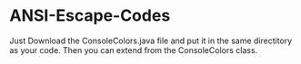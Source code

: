 # ANSI-Escape-Codes
Just Download the ConsoleColors.java file and put it in the same directitory as your code. Then you can extend from the ConsoleColors class.
